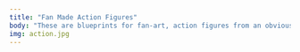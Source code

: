 ```yaml
---
title: "Fan Made Action Figures"
body: "These are blueprints for fan-art, action figures from an obvious franchise-Teenage Mutant Ninja Turtles.  I can't say much here other than it's a different take of the characters you know."
img: action.jpg
---
```

